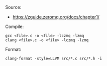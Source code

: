 Source:

- https://zguide.zeromq.org/docs/chapter1/

Compile:

```
gcc <file>.c -o <file> -lczmq -lzmq
clang <file>.c -o <file> -lczmq -lzmq
```

Format:

```
clang-format -style=LLVM src/*.c src/*.h -i
```
